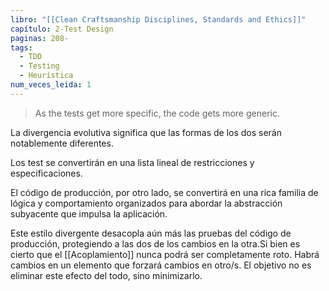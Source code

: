 ```yaml
---
libro: "[[Clean Craftsmanship Disciplines, Standards and Ethics]]"
capítulo: 2-Test Design
paginas: 208-
tags:
  - TDD
  - Testing
  - Heurística
num_veces_leida: 1
---
```

>As the tests get more specific, the code gets more generic. 

La divergencia evolutiva significa que las formas de los dos serán notablemente diferentes. 

Los test se convertirán en una lista lineal de restricciones y especificaciones. 

El código de producción, por otro lado, se convertirá en una rica familia de lógica y comportamiento organizados para abordar la abstracción subyacente que impulsa la aplicación. 

Este estilo divergente desacopla aún más las pruebas del código de producción, protegiendo a las dos de los cambios en la otra.Si bien es cierto que el [[Acoplamiento]] nunca podrá ser completamente roto. Habrá cambios en un elemento que forzará cambios en otro/s. El objetivo no es eliminar este efecto del todo, sino minimizarlo.


